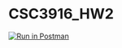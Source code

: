 # CSC3916_HW2
[![Run in Postman](https://run.pstmn.io/button.svg)](https://app.getpostman.com/run-collection/1109a5d02a5ef2144872#?env%5BHW2%20Environment%5D=W10=)

